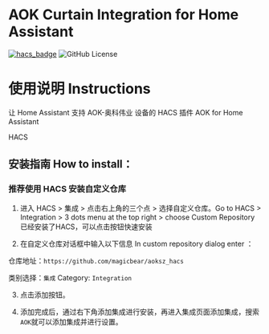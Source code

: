 # AOK Curtain Integration for Home Assistant

[![hacs_badge](https://img.shields.io/badge/HACS-Default-orange.svg)](https://github.com/hacs/integration)
![GitHub License](https://img.shields.io/github/license/MapleEve/lifesmart-for-homeassistant)


使用说明 Instructions
====
让 Home Assistant 支持 AOK-奥科伟业 设备的 HACS 插件 AOK for Home Assistant

HACS

安装指南 How to install：
---

### 推荐使用 HACS 安装自定义仓库

1. 进入 HACS > 集成 > 点击右上角的三个点 > 选择自定义仓库。Go to HACS > Integration > 3 dots menu at the top right >
   choose Custom Repository
   已经安装了HACS，可以点击按钮快速安装


2. 在自定义仓库对话框中输入以下信息 In custom repository dialog enter ：

仓库地址：`https://github.com/magicbear/aoksz_hacs`

类别选择：`集成` Category: `Integration`

3. 点击添加按钮。

4. 添加完成后，通过右下角添加集成进行安装，再进入集成页面添加集成，搜索`AOK`就可以添加集成并进行设置。
